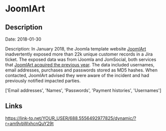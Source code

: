 # JoomlArt

## Description

Date: 2018-01-30

Description:
In January 2018, the Joomla template website <a href="https://www.joomlart.com/" target="_blank" rel="noopener">JoomlArt</a> inadvertently exposed more than 22k unique customer records in a Jira ticket. The exposed data was from iJoomla and JomSocial, both services that <a href="https://www.joomlart.com/blog/joomlart-acquires-ijoomla-and-jomsocial" target="_blank" rel="noopener">JoomlArt acquired the previous year</a>. The data included usernames, email addresses, purchases and passwords stored as MD5 hashes. When contacted, JoomlArt advised they were aware of the incident and had previously notified impacted parties.


['Email addresses', 'Names', 'Passwords', 'Payment histories', 'Usernames']

## Links

https://link-to.net/YOUR_USER/688.5556492977825/dynamic/?r=am9vbWxhcnQuY29t